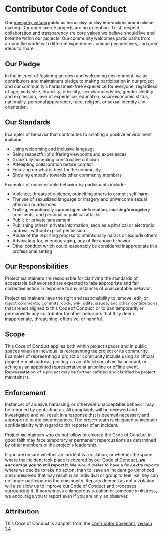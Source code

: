 # Contributor Code of Conduct

Our [company values](https://picsellia.com) guide us in our day-to-day interactions and decision-making. Our open source projects are no exception. Trust, respect, collaboration and transparency are core values we believe should live and breathe within our projects. Our community welcomes participants from around the world with different experiences, unique perspectives, and great ideas to share.

## Our Pledge

In the interest of fostering an open and welcoming environment, we as contributors and maintainers pledge to making participation in our project and our community a harassment-free experience for everyone, regardless of age, body size, disability, ethnicity, sex characteristics, gender identity and expression, level of experience, education, socio-economic status, nationality, personal appearance, race, religion, or sexual identity and orientation.

## Our Standards

Examples of behavior that contributes to creating a positive environment include:

- Using welcoming and inclusive language
- Being respectful of differing viewpoints and experiences
- Gracefully accepting constructive criticism
- Attempting collaboration before conflict
- Focusing on what is best for the community
- Showing empathy towards other community members

Examples of unacceptable behavior by participants include:

- Violence, threats of violence, or inciting others to commit self-harm
- The use of sexualized language or imagery and unwelcome sexual attention or advances
- Trolling, intentionally spreading misinformation, insulting/derogatory comments, and personal or political attacks
- Public or private harassment
- Publishing others' private information, such as a physical or electronic address, without explicit permission
- Abuse of the reporting process to intentionally harass or exclude others
- Advocating for, or encouraging, any of the above behavior
- Other conduct which could reasonably be considered inappropriate in a professional setting

## Our Responsibilities

Project maintainers are responsible for clarifying the standards of acceptable behavior and are expected to take appropriate and fair corrective action in response to any instances of unacceptable behavior.

Project maintainers have the right and responsibility to remove, edit, or reject comments, commits, code, wiki edits, issues, and other contributions that are not aligned to this Code of Conduct, or to ban temporarily or permanently any contributor for other behaviors that they deem inappropriate, threatening, offensive, or harmful.

## Scope

This Code of Conduct applies both within project spaces and in public spaces when an individual is representing the project or its community. Examples of representing a project or community include using an official project e-mail address, posting via an official social media account, or acting as an appointed representative at an online or offline event. Representation of a project may be further defined and clarified by project maintainers.

## Enforcement

Instances of abusive, harassing, or otherwise unacceptable behavior may be reported by contacting us. All complaints will be reviewed and investigated and will result in a response that is deemed necessary and appropriate to the circumstances. The project team is obligated to maintain confidentiality with regard to the reporter of an incident.

Project maintainers who do not follow or enforce the Code of Conduct in good faith may face temporary or permanent repercussions as determined by other members of the project's leadership.

If you are unsure whether an incident is a violation, or whether the space where the incident took place is covered by our Code of Conduct, **we encourage you to still report it**. We would prefer to have a few extra reports where we decide to take no action, than to leave an incident go unnoticed and unresolved that may result in an individual or group to feel like they can no longer participate in the community. Reports deemed as not a violation will also allow us to improve our Code of Conduct and processes surrounding it. If you witness a dangerous situation or someone in distress, we encourage you to report even if you are only an observer.

## Attribution

This Code of Conduct is adapted from the [Contributor Covenant](https://www.contributor-covenant.org/), [version 1.4](https://www.contributor-covenant.org/version/1/4/code-of-conduct.html).
